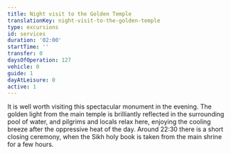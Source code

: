 ```yaml
---
title: Night visit to the Golden Temple
translationKey: night-visit-to-the-golden-temple
type: excursions
id: services
duration: '02:00'
startTime: ''
transfer: 0
daysOfOperation: 127
vehicle: 0
guide: 1
dayAtLeisure: 0
active: 1
---
```

It is well worth visiting this spectacular monument in the evening. The golden light from the main temple is brilliantly reflected in the surrounding pool of water, and pilgrims and locals relax here, enjoying the cooling breeze after the oppressive heat of the day. Around 22:30 there is a short closing ceremony, when the Sikh holy book is taken from the main shrine for a few hours.   